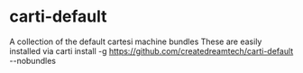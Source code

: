 # carti-default
A collection of the default cartesi machine bundles
These are easily installed via
carti install -g https://github.com/createdreamtech/carti-default --nobundles
